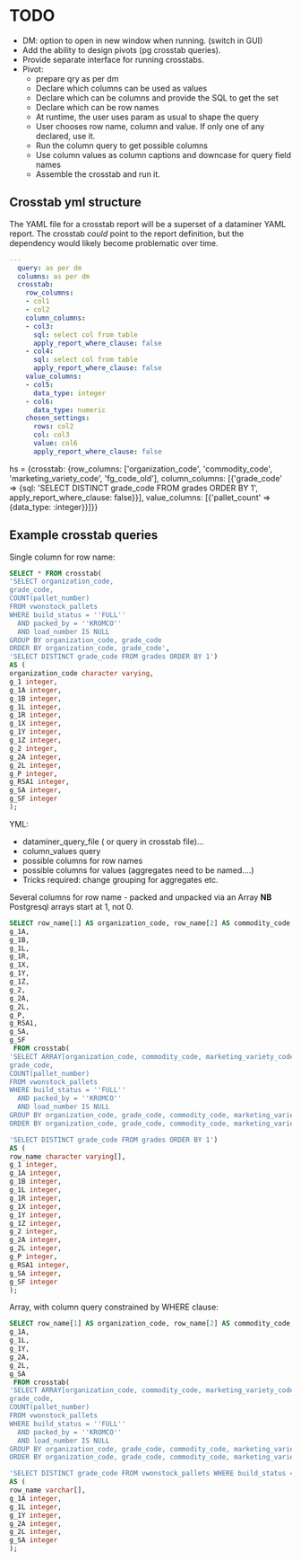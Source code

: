 # TODO

* DM: option to open in new window when running. (switch in GUI)
* Add the ability to design pivots (pg crosstab queries).
* Provide separate interface for running crosstabs.
* Pivot:
   - prepare qry as per dm
   - Declare which columns can be used as values
   - Declare which can be columns and provide the SQL to get the set
   - Declare which can be row names
   - At runtime, the user uses param as usual to shape the query
   - User chooses row name, column and value. If only one of any declared, use it.
   - Run the column query to get possible columns
   - Use column values as column captions and downcase for query field names
   - Assemble the crosstab and run it.

## Crosstab yml structure

The YAML file for a crosstab report will be a superset of a dataminer YAML report.
The crosstab *could* point to the report definition, but the dependency would likely become problematic over time.

~~~yml
---
  query: as per dm
  columns: as per dm
  crosstab:
    row_columns:
    - col1
    - col2
    column_columns:
    - col3:
      sql: select col from table
      apply_report_where_clause: false
    - col4:
      sql: select col from table
      apply_report_where_clause: false
    value_columns:
    - col5:
      data_type: integer
    - col6:
      data_type: numeric
    chosen_settings:
      rows: col2
      col: col3
      value: col6
      apply_report_where_clause: false
~~~

hs = {crosstab: {row_columns: ['organization_code', 'commodity_code', 'marketing_variety_code', 'fg_code_old'], column_columns: [{'grade_code' => {sql: 'SELECT DISTINCT grade_code FROM grades ORDER BY 1', apply_report_where_clause: false}}], value_columns: [{'pallet_count' => {data_type: :integer}}]}}


## Example crosstab queries

Single column for row name:
~~~sql
SELECT * FROM crosstab(
'SELECT organization_code,
grade_code,
COUNT(pallet_number)
FROM vwonstock_pallets
WHERE build_status = ''FULL''
  AND packed_by = ''KROMCO''
  AND load_number IS NULL
GROUP BY organization_code, grade_code
ORDER BY organization_code, grade_code',
'SELECT DISTINCT grade_code FROM grades ORDER BY 1')
AS (
organization_code character varying,
g_1 integer,
g_1A integer,
g_1B integer,
g_1L integer,
g_1R integer,
g_1X integer,
g_1Y integer,
g_1Z integer,
g_2 integer,
g_2A integer,
g_2L integer,
g_P integer,
g_RSA1 integer,
g_SA integer,
g_SF integer
);
~~~

YML:
* dataminer_query_file ( or query in crosstab file)...
* column_values query
* possible columns for row names
* possible columns for values (aggregates need to be named....)
* Tricks required: change grouping for aggregates etc.

Several columns for row name - packed and unpacked via an Array
**NB** Postgresql arrays start at 1, not 0.
~~~sql
SELECT row_name[1] AS organization_code, row_name[2] AS commodity_code, row_name[3] AS marketing_variety_code, row_name[4] AS fg_code_old, g_1,
g_1A,
g_1B,
g_1L,
g_1R,
g_1X,
g_1Y,
g_1Z,
g_2,
g_2A,
g_2L,
g_P,
g_RSA1,
g_SA,
g_SF
 FROM crosstab(
'SELECT ARRAY[organization_code, commodity_code, marketing_variety_code, fg_code_old] AS row_name,
grade_code,
COUNT(pallet_number)
FROM vwonstock_pallets
WHERE build_status = ''FULL''
  AND packed_by = ''KROMCO''
  AND load_number IS NULL
GROUP BY organization_code, grade_code, commodity_code, marketing_variety_code, fg_code_old, grade_code
ORDER BY organization_code, grade_code, commodity_code, marketing_variety_code, fg_code_old, grade_code',

'SELECT DISTINCT grade_code FROM grades ORDER BY 1')
AS (
row_name character varying[],
g_1 integer,
g_1A integer,
g_1B integer,
g_1L integer,
g_1R integer,
g_1X integer,
g_1Y integer,
g_1Z integer,
g_2 integer,
g_2A integer,
g_2L integer,
g_P integer,
g_RSA1 integer,
g_SA integer,
g_SF integer
);
~~~

Array, with column query constrained by WHERE clause:
~~~sql
SELECT row_name[1] AS organization_code, row_name[2] AS commodity_code, row_name[3] AS marketing_variety_code, row_name[4] AS fg_code_old,
g_1A,
g_1L,
g_1Y,
g_2A,
g_2L,
g_SA
 FROM crosstab(
'SELECT ARRAY[organization_code, commodity_code, marketing_variety_code, fg_code_old] AS row_name,
grade_code,
COUNT(pallet_number)
FROM vwonstock_pallets
WHERE build_status = ''FULL''
  AND packed_by = ''KROMCO''
  AND load_number IS NULL
GROUP BY organization_code, grade_code, commodity_code, marketing_variety_code, fg_code_old, grade_code
ORDER BY organization_code, grade_code, commodity_code, marketing_variety_code, fg_code_old, grade_code',

'SELECT DISTINCT grade_code FROM vwonstock_pallets WHERE build_status = ''FULL'' AND packed_by = ''KROMCO'' AND load_number IS NULL ORDER BY 1')
AS (
row_name varchar[],
g_1A integer,
g_1L integer,
g_1Y integer,
g_2A integer,
g_2L integer,
g_SA integer
);
~~~

